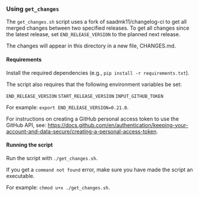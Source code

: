 ### Using `get_changes`

The `get_changes.sh` script uses a fork of saadmk11/changelog-ci to get all 
merged changes between two specified releases. To get all changes since the latest
release, set `END_RELEASE_VERSION` to the planned next release. 

The changes will appear in this directory in a new file, CHANGES.md.

#### Requirements

Install the required dependencies (e.g., `pip install -r requirements.txt`).

The script also requires that the following environment variables be set:

`END_RELEASE_VERSION`
`START_RELEASE_VERSION`
`INPUT_GITHUB_TOKEN`

For example: `export END_RELEASE_VERSION=0.21.0`.

For instructions on creating a GitHub personal access token to use the GitHub API,
see: https://docs.github.com/en/authentication/keeping-your-account-and-data-secure/creating-a-personal-access-token.

#### Running the script

Run the script with `./get_changes.sh`.

If you get a `command not found` error, make sure you have made the script an
executable.

For example: `chmod u+x ./get_changes.sh`.
